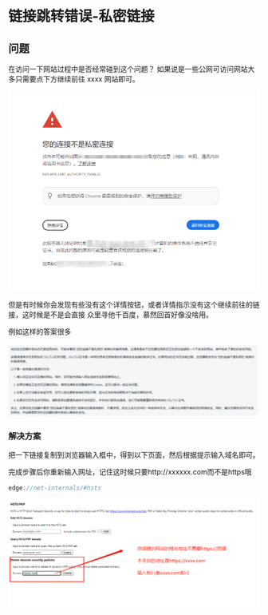 # **链接跳转错误-私密链接**

## **问题**

在访问一下网站过程中是否经常碰到这个问题？
如果说是一些公网可访问网站大多只需要点下方继续前往 xxxx 网站即可。

![截图](/images/browser/feecc2f987fcebeeb1e13a1d6f2682a1.png)

但是有时候你会发现有些没有这个详情按钮，或者详情指示没有这个继续前往的链接，这时候是不是会直接 众里寻他千百度，慕然回首好像没啥用。

例如这样的答案很多

![截图](/images/browser/9f1256c50a5890e9a0fe40186d8137df.png)

### **解决方案**

把一下链接复制到浏览器输入框中，得到以下页面，然后根据提示输入域名即可。

完成步骤后你重新输入网址，记住这时候只要http://xxxxxx.com而不是https哦

```csharp
edge://net-internals/#hsts
```

![截图](/images/browser/67438d3eb5e92001e9d607a965ab038b.png)
